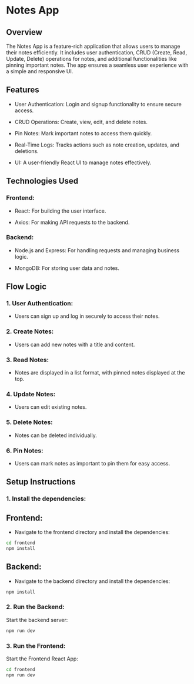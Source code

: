 # Notes App

## Overview

The Notes App is a feature-rich application that allows users to manage their notes efficiently. It includes user authentication, CRUD (Create, Read, Update, Delete)
operations for notes, and additional functionalities like pinning important notes. The app ensures a seamless user experience with a simple and responsive UI.

## Features

- User Authentication: Login and signup functionality to ensure secure access.

- CRUD Operations: Create, view, edit, and delete notes.

- Pin Notes: Mark important notes to access them quickly.

- Real-Time Logs: Tracks actions such as note creation, updates, and deletions.

- UI: A user-friendly React UI to manage notes effectively.

## Technologies Used

### Frontend:

- React: For building the user interface.

- Axios: For making API requests to the backend.

### Backend:

- Node.js and Express: For handling requests and managing business logic.

- MongoDB: For storing user data and notes.

## Flow Logic

### 1. User Authentication:

- Users can sign up and log in securely to access their notes.

### 2. Create Notes:

- Users can add new notes with a title and content.

### 3. Read Notes:

- Notes are displayed in a list format, with pinned notes displayed at the top.

### 4. Update Notes:

- Users can edit existing notes.

### 5. Delete Notes:

- Notes can be deleted individually.

### 6. Pin Notes:

- Users can mark notes as important to pin them for easy access.

## Setup Instructions

### 1. Install the dependencies:

## Frontend:

- Navigate to the frontend directory and install the dependencies:

```bash
cd frontend
npm install
```

## Backend:

- Navigate to the backend directory and install the dependencies:

```bash
npm install
```

### 2. Run the Backend:
Start the backend server:

```bash
npm run dev
```
### 3. Run the Frontend:
Start the Frontend React App:

```bash
cd frontend
npm run dev
```

